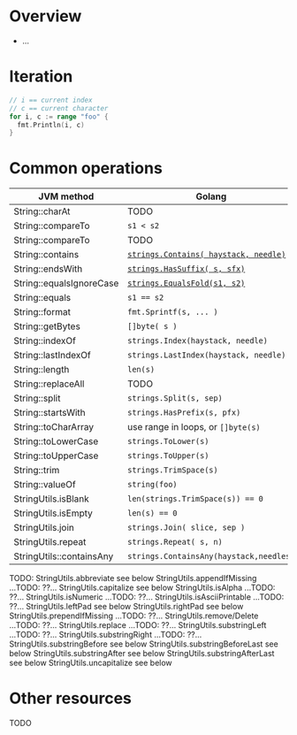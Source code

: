 # Overview
- ...


# Iteration
```go
// i == current index
// c == current character
for i, c := range "foo" {
  fmt.Println(i, c)
}
```


# Common operations
|JVM method|Golang|
|---|---|
|String::charAt|TODO|
|String::compareTo|`s1 < s2`|
|String::compareTo|TODO|
|String::contains|[`strings.Contains( haystack, needle)`](https://pkg.go.dev/strings#Contains)|
|String::endsWith|[`strings.HasSuffix( s, sfx)`](https://pkg.go.dev/strings#HasSuffix)|
|String::equalsIgnoreCase|[`strings.EqualsFold(s1, s2)`](https://pkg.go.dev/strings#EqualFold)|
|String::equals|`s1 == s2`|
|String::format|`fmt.Sprintf(s, ... )`|
|String::getBytes|`[]byte( s )`|
|String::indexOf|`strings.Index(haystack, needle)`|
|String::lastIndexOf|`strings.LastIndex(haystack, needle)`|
|String::length|`len(s)`|
|String::replaceAll|TODO|
|String::split|`strings.Split(s, sep)`|
|String::startsWith|`strings.HasPrefix(s, pfx)`|
|String::toCharArray|use range in loops, or `[]byte(s)`|
|String::toLowerCase|`strings.ToLower(s)`|
|String::toUpperCase|`strings.ToUpper(s)`|
|String::trim|`strings.TrimSpace(s)`|
|String::valueOf|`string(foo)`|
|StringUtils.isBlank|`len(strings.TrimSpace(s)) == 0`|
|StringUtils.isEmpty|`len(s) == 0`|
|StringUtils.join|`strings.Join( slice, sep )`|
|StringUtils.repeat|`strings.Repeat( s, n)`|
|StringUtils::containsAny|`strings.ContainsAny(haystack,needles)`|


TODO:
StringUtils.abbreviate			see below
StringUtils.appendIfMissing		...TODO: ??...
StringUtils.capitalize			see below
StringUtils.isAlpha			    ...TODO: ??...
StringUtils.isNumeric			...TODO: ??...
StringUtils.isAsciiPrintable	...TODO: ??...
StringUtils.leftPad			    see below
StringUtils.rightPad			see below
StringUtils.prependIfMissing	...TODO: ??...
StringUtils.remove/Delete		...TODO: ??...
StringUtils.replace			    ...TODO: ??...
StringUtils.substringLeft		...TODO: ??...
StringUtils.substringRight		...TODO: ??...
StringUtils.substringBefore		see below
StringUtils.substringBeforeLast	see below
StringUtils.substringAfter		see below
StringUtils.substringAfterLast	see below
StringUtils.uncapitalize		see below


# Other resources
TODO